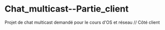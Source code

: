 # Chat_multicast--Partie_client
Projet de chat multicast demandé pour le cours d'OS et réseau // Côté client
